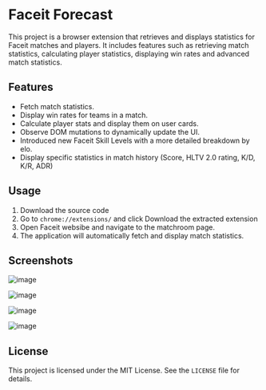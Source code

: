 # Faceit Forecast

This project is a browser extension that retrieves and displays statistics for Faceit matches and players. It includes features such as retrieving match statistics, calculating player statistics, displaying win rates and advanced match statistics.

## Features

- Fetch match statistics.
- Display win rates for teams in a match.
- Calculate player stats and display them on user cards.
- Observe DOM mutations to dynamically update the UI.
- Introduced new Faceit Skill Levels with a more detailed breakdown by elo.
- Display specific statistics in match history (Score, HLTV 2.0 rating, K/D, K/R, ADR)

## Usage

1. Download the source code
2. Go to `chrome://extensions/` and click Download the extracted extension
3. Open Faceit websibe and navigate to the matchroom page.
4. The application will automatically fetch and display match statistics.

## Screenshots

![image](https://github.com/user-attachments/assets/9cc47323-4322-4695-ac1b-84d10d6f4131)

![image](https://github.com/user-attachments/assets/9a43d9b0-72be-4841-9c74-e1133b3f7cc7)

![image](https://github.com/user-attachments/assets/f2de9048-b296-4729-b463-fda6ef36ea40)

![image](https://github.com/user-attachments/assets/9ce1bcbd-2ccf-4657-8f6e-6c0420aae782)

## License

This project is licensed under the MIT License. See the `LICENSE` file for details.
